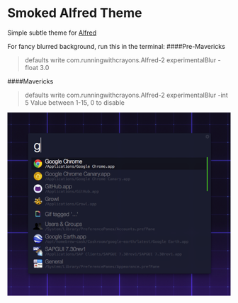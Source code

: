 Smoked Alfred Theme
======
Simple subtle theme for [Alfred](http://www.alfredapp.com/)

For fancy blurred background, run this in the terminal:
####Pre-Mavericks
> defaults write com.runningwithcrayons.Alfred-2 experimentalBlur -float 3.0

####Mavericks
> defaults write com.runningwithcrayons.Alfred-2 experimentalBlur -int 5
Value between 1-15, 0 to disable

![Smoked Screenshot](smoked_screenshot.png)



